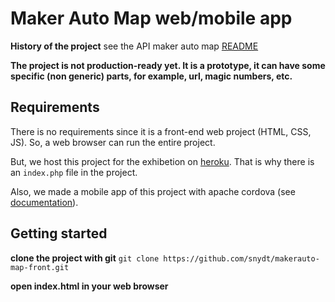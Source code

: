 # Maker Auto Map web/mobile app

**History of the project**
see the API maker auto map [README](https://github.com/laudeon/makerauto-map-api/blob/master/README.md)

**The project is not production-ready yet. It is a prototype, it can have some specific (non generic) parts, for example, url, magic numbers, etc.**

## Requirements

There is no requirements since it is a front-end web project (HTML, CSS, JS). So, a web browser can run the entire project.

But, we host this project for the exhibetion on [heroku](https://www.heroku.com/). That is why there is an `index.php` file in the project.

Also, we made a mobile app of this project with apache cordova (see [documentation](https://cordova.apache.org/docs/en/latest/guide/overview/index.html)).

## Getting started

**clone the project with git**
`git clone https://github.com/snydt/makerauto-map-front.git`

**open index.html in your web browser**
